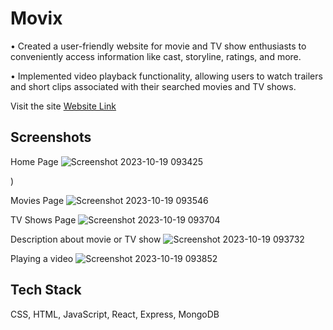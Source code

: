 # Movix

• Created a user-friendly website for movie and TV show enthusiasts to conveniently access information like cast, 
storyline, ratings, and more.

• Implemented video playback functionality, allowing users to watch trailers and short clips associated with their 
searched movies and TV shows.

Visit the site
[Website Link](https://movix-darshan-jains-projects.vercel.app/)


## Screenshots

Home Page
![Screenshot 2023-10-19 093425](https://github.com/darshanjaipuria/movix/assets/109844175/ab5ebe2f-e624-4ad8-9a1a-2ef41058240e)

)

Movies Page
![Screenshot 2023-10-19 093546](https://github.com/darshanjaipuria/movix/assets/109844175/15932815-fb9f-456d-9eca-9639ecc92abd)


TV Shows Page
![Screenshot 2023-10-19 093704](https://github.com/darshanjaipuria/movix/assets/109844175/63101087-9558-4820-99bb-fbaf58caeda2)



Description about movie or TV show
![Screenshot 2023-10-19 093732](https://github.com/darshanjaipuria/movix/assets/109844175/64489774-a85d-4e96-968c-70bb36f224ff)



Playing a video 
![Screenshot 2023-10-19 093852](https://github.com/darshanjaipuria/movix/assets/109844175/8be8c679-9899-48ae-a145-27d72ecd2fd4)



## Tech Stack

CSS,
HTML,
JavaScript,
React,
Express,
MongoDB
